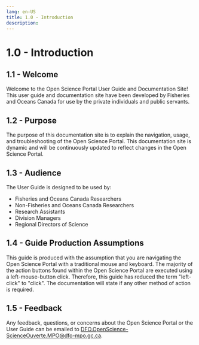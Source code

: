 ```yaml
---
lang: en-US
title: 1.0 - Introduction
description:
---
```

# 1.0 - Introduction

## 1.1 - Welcome
Welcome to the Open Science Portal User Guide and Documentation Site! This user guide and documentation site have been developed by Fisheries and Oceans Canada for use by the private individuals and public servants.

## 1.2 - Purpose
The purpose of this documentation site is to explain the navigation, usage, and troubleshooting of the Open Science Portal. This documentation site is dynamic and will be continuously updated to reflect changes in the Open Science Portal.

## 1.3 - Audience
The User Guide is designed to be used by:
- Fisheries and Oceans Canada Researchers
- Non-Fisheries and Oceans Canada Researchers
- Research Assistants
- Division Managers
- Regional Directors of Science

## 1.4 - Guide Production Assumptions
This guide is produced with the assumption that you are navigating the Open Science Portal with a traditional mouse and keyboard. The majority of the action buttons found within the Open Science Portal are executed using a left-mouse-button click. Therefore, this guide has reduced the term "left-click" to "click". The documentation will state if any other method of action is required.

## 1.5 - Feedback
Any feedback, questions, or concerns about the Open Science Portal or the User Guide can be emailed to [DFO.OpenScience-ScienceOuverte.MPO@dfo-mpo.gc.ca](mailto:DFO.OpenScience-ScienceOuverte.MPO@dfo-mpo.gc.ca).
